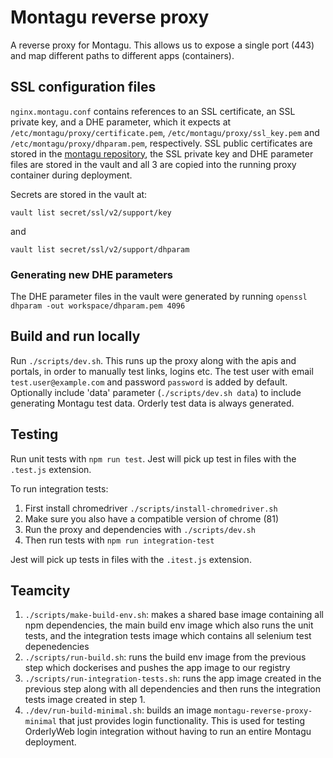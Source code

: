 # Montagu reverse proxy
A reverse proxy for Montagu. This allows us to expose a single port (443) and 
map different paths to different apps (containers).

## SSL configuration files
`nginx.montagu.conf` contains references to an SSL certificate, an SSL private key, and a DHE parameter, which it 
expects at `/etc/montagu/proxy/certificate.pem`, `/etc/montagu/proxy/ssl_key.pem` and 
`/etc/montagu/proxy/dhparam.pem`, respectively. SSL public certificates are stored
in the [montagu repository](https://github.com/vimc/montagu/tree/master/certs), the SSL private key and DHE parameter
files are stored in the vault and all 3 are copied into the running proxy container during deployment.

Secrets are stored in the vault at:

```
vault list secret/ssl/v2/support/key
```
and

```
vault list secret/ssl/v2/support/dhparam
```

### Generating new DHE parameters
The DHE parameter files in the vault were generated by running `openssl dhparam -out workspace/dhparam.pem 4096`

## Build and run locally
Run `./scripts/dev.sh`. This runs up the proxy along with the apis and portals, in order to manually test links, logins etc. 
The test user with email `test.user@example.com` and password `password` is added by default.
Optionally include 'data' parameter (`./scripts/dev.sh data`) to include generating Montagu test data. Orderly test data 
is always generated.

## Testing
Run unit tests with `npm run test`. Jest will pick up test in files with the `.test.js` extension.

To run integration tests:
 
1. First install chromedriver `./scripts/install-chromedriver.sh`
1. Make sure you also have a compatible version of chrome (81)
1. Run the proxy and dependencies with `./scripts/dev.sh`
1. Then run tests with `npm run integration-test`

Jest will pick up tests in files with the `.itest.js` extension.

## Teamcity
1. `./scripts/make-build-env.sh`: makes a shared base image containing all npm dependencies, the main build env image
 which also runs the unit tests, and the integration tests image which contains all selenium test depenedencies
1. `./scripts/run-build.sh`: runs the build env image from the previous step which dockerises and pushes the app image 
to our registry
1. `./scripts/run-integration-tests.sh`: runs the app image created in the previous step along with all dependencies and 
then runs the integration tests image created in step 1.
1. `./dev/run-build-minimal.sh`: builds an image `montagu-reverse-proxy-minimal` that just provides login functionality.
 This is used for testing OrderlyWeb login integration without having to run an entire Montagu deployment.
